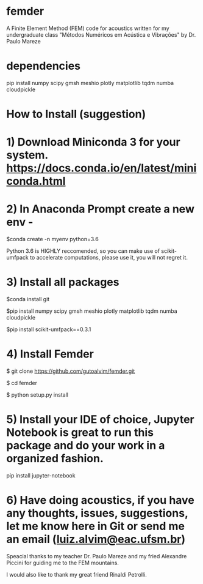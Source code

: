 # femder
A Finite Element Method (FEM) code for acoustics written for my undergraduate class "Métodos Numéricos em Acústica e Vibrações" by Dr. Paulo Mareze

# dependencies

pip install numpy scipy gmsh meshio plotly matplotlib tqdm numba cloudpickle

# How to Install (suggestion)

# 1) Download Miniconda 3 for your system. https://docs.conda.io/en/latest/miniconda.html

# 2) In Anaconda Prompt create a new env -

$conda create -n myenv python=3.6

Python 3.6 is HIGHLY reccomended, so you can make use of scikit-umfpack to accelerate computations, please use it, you will not regret it.

# 3) Install all packages

$conda install git

$pip install numpy scipy gmsh meshio plotly matplotlib tqdm numba cloudpickle

$pip install scikit-umfpack==0.3.1

# 4) Install Femder

$ git clone https://github.com/gutoalvim/femder.git

$ cd femder

$ python setup.py install

# 5) Install your IDE of choice, Jupyter Notebook is great to run this package and do your work in a organized fashion.

pip install jupyter-notebook

# 6) Have doing acoustics, if you have any thoughts, issues, suggestions, let me know here in Git or send me an email (luiz.alvim@eac.ufsm.br)

Speacial thanks to my teacher Dr. Paulo Mareze and my fried Alexandre Piccini for guiding me to the FEM mountains.

I would also like to thank my great friend Rinaldi Petrolli.

